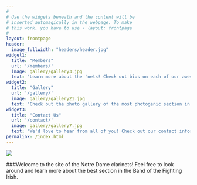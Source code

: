 ```yaml
---
#
# Use the widgets beneath and the content will be
# inserted automagically in the webpage. To make
# this work, you have to use › layout: frontpage
#
layout: frontpage
header:
  image_fullwidth: "headers/header.jpg"
widget1:
  title: "Members"
  url: '/members/'
  image: gallery/gallery3.jpg
  text: "Learn more about the 'nets! Check out bios on each of our awesome section members."
widget2:
  title: "Gallery"
  url: '/gallery/'
  image: gallery/gallery21.jpg
  text: "Check out the photo gallery of the most photogenic section in the band!"
widget3:
  title: "Contact Us"
  url: '/contact/'
  image: gallery/gallery7.jpg
  text: "We'd love to hear from all of you! Check out our contact information and useful links here."
permalink: /index.html
---
```





<div class="row">
<div class="medium-8 medium-push-4 columns" markdown="1"> 
<img src="{{ site.url }}/images/gallery/gallery2.jpg">
</div><!-- /.medium-4.columns -->
<div class="medium-4 medium-pull-8 columns" markdown="1">

###Welcome to the site of the Notre Dame clarinets! Feel free to look around and learn more about the best section in the Band of the Fighting Irish. 

</div><!-- /.medium-8.columns -->
</div><!-- /.row -->


